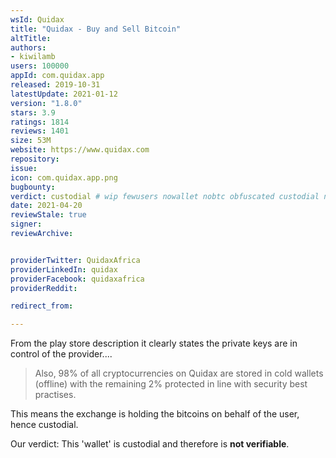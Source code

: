 ```yaml
---
wsId: Quidax
title: "Quidax - Buy and Sell Bitcoin"
altTitle: 
authors:
- kiwilamb
users: 100000
appId: com.quidax.app
released: 2019-10-31
latestUpdate: 2021-01-12
version: "1.8.0"
stars: 3.9
ratings: 1814
reviews: 1401
size: 53M
website: https://www.quidax.com
repository: 
issue: 
icon: com.quidax.app.png
bugbounty: 
verdict: custodial # wip fewusers nowallet nobtc obfuscated custodial nosource nonverifiable reproducible bounty defunct
date: 2021-04-20
reviewStale: true
signer: 
reviewArchive:


providerTwitter: QuidaxAfrica
providerLinkedIn: quidax
providerFacebook: quidaxafrica
providerReddit: 

redirect_from:

---
```



From the play store description it clearly states the private keys are in control of the provider....

> Also, 98% of all cryptocurrencies on Quidax are stored in cold wallets (offline) with the remaining 2% protected in line with security best practises.

This means the exchange is holding the bitcoins on behalf of the user, hence custodial.

Our verdict: This 'wallet' is custodial and therefore is **not verifiable**.
